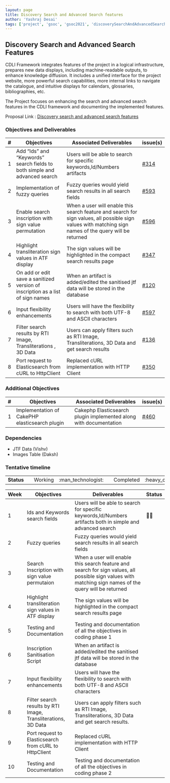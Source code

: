 ```yaml
---
layout: page
title: Discovery Search and Advanced Search features
author: 'Yashraj Desai'
tags: ['project', 'gsoc', 'gsoc2021', 'discoverySearchAndAdvancedSearchFeatures']
---
```


## Discovery Search and Advanced Search Features

CDLI Framework integrates features of the project in a logical infrastructure, prepares new data displays, including machine-readable outputs, to enhance knowledge diffusion. It includes a unified interface for the project website, more powerful search capabilities, more internal links to navigate the catalogue, and intuitive displays for calendars, glossaries, bibliographies, etc.

The Project focuses on enhancing the search and advanced search features in the CDLI framework and documenting the implemented features.

Proposal Link : [Discovery search and advanced search features](https://docs.google.com/document/d/1WEeNnALSUN4yecCbYxuDyMNUMOzkGcev6Dss4XuNydc/edit#)

### Objectives and Deliverables


| \# | Objectives                    | Associated Deliverables         | issue(s) |
| --- | ----------------------------- | ---------------------------------------------- | -------- |
| 1 |  Add “Ids” and “Keywords” search fields to both simple and advanced search | Users will be able to search for specific keywords,Id/Numbers artifacts | [#314](https://gitlab.com/cdli/framework/-/issues/314) |
| 2 | Implementation of fuzzy queries | Fuzzy queries would yield search results in all search fields|[#593](https://gitlab.com/cdli/framework/-/issues/593) |
| 3 | Enable search inscription with sign value permutation |When a user will enable this search feature and search for sign values, all possible sign values with matching sign names of the query will be returned| [#596](https://gitlab.com/cdli/framework/-/issues/596)
| 4 | Highlight transliteration sign values in ATF display |The sign values will be highlighted in the compact search results page|[#347](https://gitlab.com/cdli/framework/-/issues/347)
| 5 | On add or edit save a sanitized version of inscription as a list of sign names |When an artifact is added/edited the sanitised jtf data will be stored in the database|[#120](https://gitlab.com/cdli/framework/-/issues/120#note_550066667)
| 6 | Input flexibility enhancements |Users will have the flexibility to search with both UTF-8 and ASCII characters |[#597](https://gitlab.com/cdli/framework/-/issues/597)
| 7 | Filter search results by RTI Image, Transliterations , 3D Data | Users can apply filters such as RTI Image, Transliterations, 3D Data and get search results | [#136](https://gitlab.com/cdli/framework/-/issues/136)
| 8 | Port request to Elasticsearch from cURL to HttpClient | Replaced cURL implementation with HTTP Client|[#350](https://gitlab.com/cdli/framework/-/issues/350)



### Additional Objectives

| \#  | Objectives         | Associated Deliverables                                             | issue(s) |
| --- | ------------------ | ------------------------------------------------------------------- | -------- |
| 1 | Implementation of CakePHP elasticsearch plugin  | Cakephp Elasticsearch plugin implemented along with documentation | [#460](https://gitlab.com/cdli/framework/-/issues/460) |

### Dependencies
* JTF Data (Vishv)
* Images Table (Daksh)

### Tentative timeline  

<table>
  <tr>
    <td> <strong>Status</strong> </td> 
    <td></td>
    <td align="center"> Working </td>
    <td align="center"> :man_technologist: </td>
    <td></td>
    <td align="center"> Completed </td>
    <td align="center"> :heavy_check_mark: </td>
  </tr>
</table>

| Week  |Objectives | Deliverables | Status |
|---|---|---|---|
|1|Ids and Keywords search fields|Users will be able to search for specific keywords,Id/Numbers artifacts both in simple and advanced search|:man_technologist:|
|2|Fuzzy queries|Fuzzy queries would yield search results in all search fields||
|3|Search Inscription with sign value permutaion|When a user will enable this search feature and search for sign values, all possible sign values with matching sign names of the query will be returned||
|4|Highlight transliteration sign values in ATF display|The sign values will be highlighted in the compact search results page||
|5|Testing and Documentation |Testing and documentation of all the objectives in coding phase 1||
|6|Inscription Sanitisation Script|When an artifact is added/edited the sanitised jtf data will be stored in the database||
|7|Input flexibility enhancements|Users will have the flexibility to search with both UTF-8 and ASCII characters||
|8|Filter search results by RTI Image, Transliterations, 3D Data|Users can apply filters such as RTI Image, Transliterations, 3D Data and get search results.||
|9|Port request to Elasticsearch from cURL to HttpClient|Replaced cURL implementation with HTTP Client||
|10|Testing and Documentation|Testing and documentation of all the objectives in coding phase 2||


